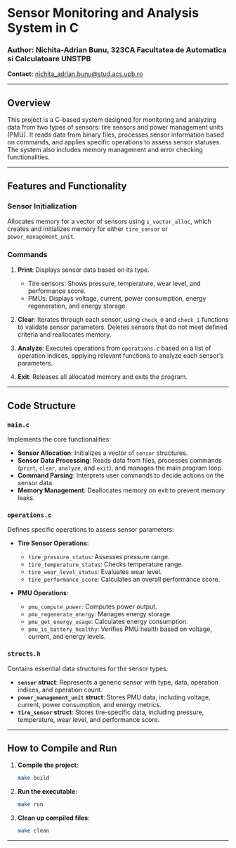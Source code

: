 
# Sensor Monitoring and Analysis System in C

### Author: Nichita-Adrian Bunu, 323CA Facultatea de Automatica si Calculatoare UNSTPB 
**Contact:** [nichita_adrian.bunu@stud.acs.upb.ro](mailto:nichita_adrian.bunu@stud.acs.upb.ro)

---

## Overview

This project is a C-based system designed for monitoring and analyzing data from two types of sensors: tire sensors and power management units (PMU). It reads data from binary files, processes sensor information based on commands, and applies specific operations to assess sensor statuses. The system also includes memory management and error checking functionalities.

---

## Features and Functionality

### Sensor Initialization

Allocates memory for a vector of sensors using `s_vector_alloc`, which creates and initializes memory for either `tire_sensor` or `power_management_unit`.

### Commands

1. **Print**: Displays sensor data based on its type.
   - Tire sensors: Shows pressure, temperature, wear level, and performance score.
   - PMUs: Displays voltage, current, power consumption, energy regeneration, and energy storage.

2. **Clear**: Iterates through each sensor, using `check_0` and `check_1` functions to validate sensor parameters. Deletes sensors that do not meet defined criteria and reallocates memory.

3. **Analyze**: Executes operations from `operations.c` based on a list of operation indices, applying relevant functions to analyze each sensor’s parameters.

4. **Exit**: Releases all allocated memory and exits the program.

---

## Code Structure

### `main.c`

Implements the core functionalities:
- **Sensor Allocation**: Initializes a vector of `sensor` structures.
- **Sensor Data Processing**: Reads data from files, processes commands (`print`, `clear`, `analyze`, and `exit`), and manages the main program loop.
- **Command Parsing**: Interprets user commands to decide actions on the sensor data.
- **Memory Management**: Deallocates memory on exit to prevent memory leaks.

### `operations.c`

Defines specific operations to assess sensor parameters:
- **Tire Sensor Operations**:
  - `tire_pressure_status`: Assesses pressure range.
  - `tire_temperature_status`: Checks temperature range.
  - `tire_wear_level_status`: Evaluates wear level.
  - `tire_performance_score`: Calculates an overall performance score.

- **PMU Operations**:
  - `pmu_compute_power`: Computes power output.
  - `pmu_regenerate_energy`: Manages energy storage.
  - `pmu_get_energy_usage`: Calculates energy consumption.
  - `pmu_is_battery_healthy`: Verifies PMU health based on voltage, current, and energy levels.

### `structs.h`

Contains essential data structures for the sensor types:
- **`sensor` struct**: Represents a generic sensor with type, data, operation indices, and operation count.
- **`power_management_unit` struct**: Stores PMU data, including voltage, current, power consumption, and energy metrics.
- **`tire_sensor` struct**: Stores tire-specific data, including pressure, temperature, wear level, and performance score.

---

## How to Compile and Run

1. **Compile the project**:
   ```bash
   make build
   ```

2. **Run the executable**:
   ```bash
   make run
   ```

3. **Clean up compiled files**:
   ```bash
   make clean
   ```

---

